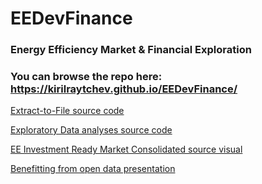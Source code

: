 # EEDevFinance

### Energy Efficiency Market & Financial Exploration

### You can browse the repo here: https://kirilraytchev.github.io/EEDevFinance/



[Extract-to-File source code](https://kirilraytchev.github.io/EEDevFinance/seda-extract.nb.html)

[Exploratory Data analyses source code](https://kirilraytchev.github.io/EEDevFinance/seda-eda.nb.html)

[EE Investment Ready Market Consolidated source visual](https://kirilraytchev.github.io/EEDevFinance/seda-Fig1_en.html)

[Benefitting from open data presentation](https://kirilraytchev.github.io/EEDevFinance/presentation/Benefittin_from_Open_Data_in_the_Energy_Effciency_Sector_final.pdf)
